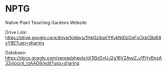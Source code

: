# NPTG
Native Plant Teaching Gardens Website

Drive Link: https://drive.google.com/drive/folders/1HkGzihaVYKykNt0zOnFxCkkCBd58xY8E?usp=sharing

Database: https://docs.google.com/spreadsheets/d/1iBzDvUJ2g16V2AyeZ_y1FHyBnzA33vipcjnI_IoAAO8/edit?usp=sharing
